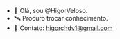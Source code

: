 - 👋 Olá, sou @HigorVeloso.
- 🛰️ Procuro trocar conhecimento.
- 💭 Contato: higorchdv1@gmail.com

<!---
HigorVeloso/HigorVeloso is a ✨ special ✨ repository because its `README.md` (this file) appears on your GitHub profile.
You can click the Preview link to take a look at your changes.
--->

 
